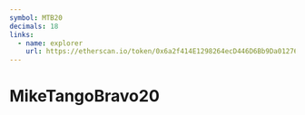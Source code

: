 ```yaml
---
symbol: MTB20
decimals: 18
links:
  - name: explorer
    url: https://etherscan.io/token/0x6a2f414E1298264ecD446D6Bb9Da012760336A4f
---
```


# MikeTangoBravo20
